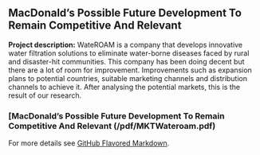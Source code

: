 ##  MacDonald’s Possible Future Development To Remain Competitive And Relevant 

**Project description:** 
WateROAM is a company that develops innovative water filtration solutions to eliminate water-borne diseases faced by rural and disaster-hit communities. This company has been doing decent but there are a lot of room for improvement. Improvements such as expansion plans to potential countries, suitable marketing channels and distribution channels to achieve it. After analysing the potential markets, this is the result of our research.

### [MacDonald’s Possible Future Development To Remain Competitive And Relevant (/pdf/MKTWateroam.pdf) 

For more details see [GitHub Flavored Markdown](https://guides.github.com/features/mastering-markdown/).

